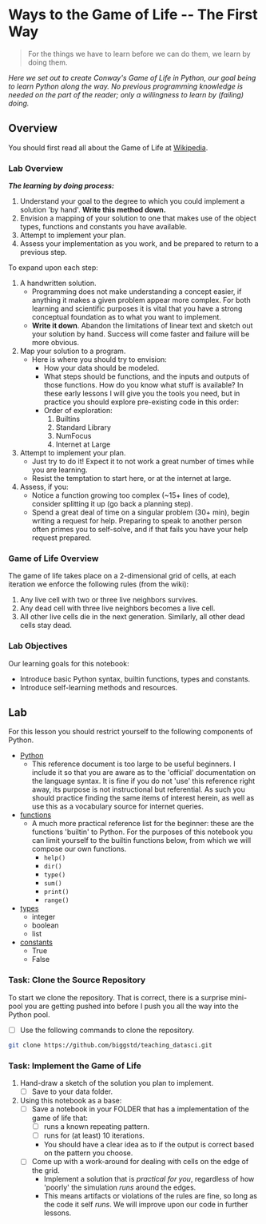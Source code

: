 # Ways to the Game of Life -- The First Way

> For the things we have to learn before we can do them, we learn by doing them.

*Here we set out to create Conway's Game of Life in Python, our goal being
to learn Python along the way. No previous programming knowledge is needed
on the part of the reader; only a willingness to learn by (failing) doing.*


## Overview

You should first read all about the Game of Life at
[Wikipedia](https://en.wikipedia.org/wiki/Conway%27s_Game_of_Life).


### Lab Overview

***The learning by doing process:***

1. Understand your goal to the degree to which you could implement a
   solution 'by hand'. **Write this method down.**
2. Envision a mapping of your solution to one that makes use of
   the object types, functions and constants you have available.
3. Attempt to implement your plan.
4. Assess your implementation as you work, and be prepared to return
   to a previous step.

To expand upon each step:

1. A handwritten solution.
    + Programming does not make understanding a concept easier, if
      anything it makes a given problem appear more complex. For both
      learning and scientific purposes it is vital that you have a
      strong conceptual foundation as to what you want to implement.
    + **Write it down**. Abandon the limitations of linear text and
      sketch out your solution by hand. Success will come faster and
      failure will be more obvious.
2. Map your solution to a program.
    + Here is where you should try to envision:
        + How your data should be modeled.
        + What steps should be functions, and the inputs and outputs
          of those functions. How do you know what stuff is available?
          In these early lessons I will give you the tools you need,
          but in practice you should explore pre-existing code in this
          order:
        + Order of exploration:
            1. Builtins
            2. Standard Library
            3. NumFocus
            4. Internet at Large
3. Attempt to implement your plan.
    + Just try to do it! Expect it to not work a great number of times
      while you are learning.
    + Resist the temptation to start here, or at the internet at large.
4. Assess, if you:
    + Notice a function growing too complex (~15+ lines of code),
      consider splitting it up (go back a planning step).
    + Spend a great deal of time on a singular problem (30+ min),
      begin writing a request for help. Preparing to speak to
      another person often primes you to self-solve, and if that
      fails you have your help request prepared.

      
### Game of Life Overview

The game of life takes place on a 2-dimensional grid of cells, at each iteration
we enforce the following rules (from the wiki):

1. Any live cell with two or three live neighbors survives.
1. Any dead cell with three live neighbors becomes a live cell.
1. All other live cells die in the next generation. Similarly, all other
   dead cells stay dead.


### Lab Objectives

Our learning goals for this notebook:
+ Introduce basic Python syntax, builtin functions, types and constants.
+ Introduce self-learning methods and resources.


## Lab

For this lesson you should restrict yourself to the following components
of Python.

+ [Python](https://docs.python.org/3/reference/index.html#reference-index)
  + This reference document is too large to be useful beginners. I include it
    so that you are aware as to the 'official' documentation on the language
    syntax. It is fine if you do not 'use' this reference right away, its purpose
    is not instructional but referential. As such you should practice finding
    the same items of interest herein, as well as use this as a vocabulary source
    for internet queries.
+ [functions](https://docs.python.org/3/library/functions.html#built-in-funcs)
  + A much more practical reference list for the beginner: these are the functions
    'builtin' to Python. For the purposes of this notebook you can limit yourself
    to the builtin functions below, from which we will compose our own functions.
    + `help()`
    + `dir()`
    + `type()`
    + `sum()`
    + `print()`
    + `range()`
+ [types](https://docs.python.org/3/library/stdtypes.html)
  + integer
  + boolean
  + list
+ [constants](https://docs.python.org/3/library/constants.html#built-in-consts)
  + True
  + False


### Task: Clone the Source Repository

To start we clone the repository. That is correct, there is a surprise mini-pool
you are getting pushed into before I push you all the way into the Python pool.

+ [ ] Use the following commands to clone the repository.

```bash
git clone https://github.com/biggstd/teaching_datasci.git
```


### Task: Implement the Game of Life

1. Hand-draw a sketch of the solution you plan to implement.
   + [ ] Save to your data folder.
2. Using this notebook as a base:
   + [ ] Save a notebook in your FOLDER that has a implementation of the game of life that:
     + [ ] runs a known repeating pattern.
     + [ ] runs for (at least) 10 iterations.
     + You should have a clear idea as to if the output is correct based on the 
       pattern you choose.
   + [ ] Come up with a work-around for dealing with cells on the edge of the grid.
     + Implement a solution that is *practical for you*, regardless of how 'poorly'
       the simulation *runs* around the edges.
     + This means artifacts or violations of the rules are fine, so long as the code
       it self *runs*. We will improve upon our code in further lessons.
